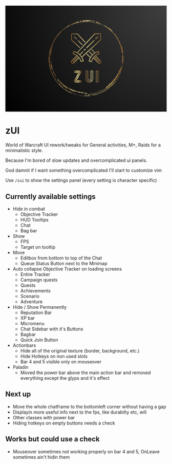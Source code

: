 ![zUI](https://github.com/zstenger93/zUI/blob/master/zUI_git.png)

# zUI
World of Warcraft UI rework/tweaks for General activities, M+, Raids for a minimalistic style.

Because I'm bored of slow updates and overcomplicated ui panels.

God damnit if I want something overcomplicated I'll start to customize vim

Use `/zui` to show the settings panel (every setting is character specific)

## Currently available settings

- Hide in combat
    - Objective Tracker
    - HUD Tooltips
    - Chat
    - Bag bar
- Show
    - FPS
    - Target on tooltip
- Move
    - Editbox from bottom to top of the Chat
    - Queue Status Button next to the Minimap
- Auto collapse Objective Tracker on loading screens
    - Entire Tracker
    - Campaign quests
    - Quests
    - Achievements
    - Scenario
    - Adventure
- Hide / Show Permanently
    - Reputation Bar
    - XP bar
    - Micromenu
    - Chat Sidebar with it's Buttons
    - Bagbar
    - Quick Join Button
- Actionbars
    - Hide all of the original texture (border, background, etc.)
    - Hide Hotkeys on non used slots
    - Bar 4 and 5 visible only on mouseover
- Paladin
    - Moved the power bar above the main action bar and removed everything except the glyps and it's effect

## Next up

- Move the whole chatframe to the bottomleft corner without having a gap
- Displayin more useful info next to the fps, like durabilty etc, will 
- Other classes with power bar
- Hiding hotkeys on empty buttons needs a check

## Works but could use a check

- Mouseover sometimes not working properly on bar 4 and 5, OnLeave sometimes ain't hidin them


